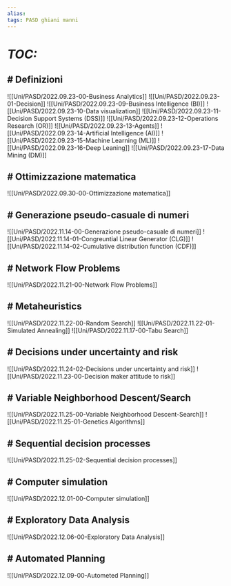 ```yaml
---
alias:
tags: PASD ghiani manni
---
```


# *TOC:*

## \# Definizioni
![[Uni/PASD/2022.09.23-00-Business Analytics]]
![[Uni/PASD/2022.09.23-01-Decision]]
![[Uni/PASD/2022.09.23-09-Business Intelligence (BI)]]
![[Uni/PASD/2022.09.23-10-Data visualization]]
![[Uni/PASD/2022.09.23-11-Decision Support Systems (DSS)]]
![[Uni/PASD/2022.09.23-12-Operations Research (OR)]]
![[Uni/PASD/2022.09.23-13-Agents]]
![[Uni/PASD/2022.09.23-14-Artificial Intelligence (AI)]]
![[Uni/PASD/2022.09.23-15-Machine Learning (ML)]]
![[Uni/PASD/2022.09.23-16-Deep Leaning]]
![[Uni/PASD/2022.09.23-17-Data Mining (DM)]]

## \# Ottimizzazione matematica
![[Uni/PASD/2022.09.30-00-Ottimizzazione matematica]]


## \# Generazione pseudo-casuale di numeri
![[Uni/PASD/2022.11.14-00-Generazione pseudo-casuale di numeri]]
![[Uni/PASD/2022.11.14-01-Congreuntial Linear Generator (CLG)]]
![[Uni/PASD/2022.11.14-02-Cumulative distribution function (CDF)]]

## \# Network Flow Problems
![[Uni/PASD/2022.11.21-00-Network Flow Problems]]

## \# Metaheuristics
![[Uni/PASD/2022.11.22-00-Random Search]]
![[Uni/PASD/2022.11.22-01-Simulated Annealing]]
![[Uni/PASD/2022.11.17-00-Tabu Search]]

## \# Decisions under uncertainty and risk
![[Uni/PASD/2022.11.24-02-Decisions under uncertainty and risk]]
![[Uni/PASD/2022.11.23-00-Decision maker attitude to risk]]

## \# Variable Neighborhood Descent/Search
![[Uni/PASD/2022.11.25-00-Variable Neighborhood Descent-Search]]
![[Uni/PASD/2022.11.25-01-Genetics Algorithms]]

## \# Sequential decision processes
![[Uni/PASD/2022.11.25-02-Sequential decision processes]]

## \# Computer simulation
![[Uni/PASD/2022.12.01-00-Computer simulation]]

## \# Exploratory Data Analysis
![[Uni/PASD/2022.12.06-00-Exploratory Data Analysis]]

## \# Automated Planning
![[Uni/PASD/2022.12.09-00-Autometed Planning]]